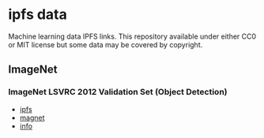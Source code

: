 # ipfs data
Machine learning data IPFS links. This repository available under either CC0 or MIT license but some data may be covered by copyright.

## ImageNet
###  ImageNet LSVRC 2012 Validation Set (Object Detection) 
- [ipfs](ipfs://QmZqT3Fv6YmTP7oPwA1ZFGZqSDaXp4PPzhpv1jP9uoJDt8)
- [magnet](magnet:?xt=urn:btih:5d6d0df7ed81efd49ca99ea4737e0ae5e3a5f2e5&tr=http%3A%2F%2Facademictorrents.com%2Fannounce.php&tr=udp%3A%2F%2Ftracker.coppersurfer.tk%3A6969&tr=udp%3A%2F%2Ftracker.opentrackr.org%3A1337%2Fannounce&tr=udp%3A%2F%2Ftracker.leechers-paradise.org%3A6969)
- [info](https://academictorrents.com/details/5d6d0df7ed81efd49ca99ea4737e0ae5e3a5f2e5)

